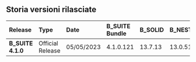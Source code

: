
**Storia versioni rilasciate**
-------------------------------------------------------------


**Release**|**Type**|**Date**|**B\_SUITE Bundle**|**B\_SOLID**|**B\_NEST**|**B\_LABEL**|**B\_REPOSITORY**|**B\_OPTI**|
| :- | :- | :- | :- | :- | :- | :- | :- | :- |
|**B\_SUITE 4.1.0**|Official<br>Release|05/05/2023|4\.1.0.121|13\.7.13|13\.0.511.0|13\.1.3.0|9\.0.162.0|2\.0.466.0|
